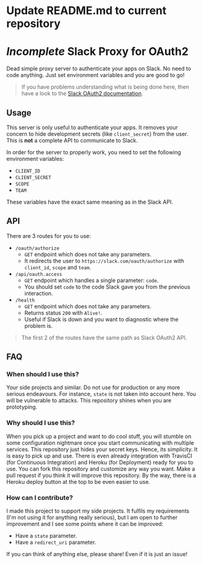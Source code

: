 # Update README.md to current repository

# _Incomplete_ Slack Proxy for OAuth2

Dead simple proxy server to authenticate your apps on Slack. No need to code anything. Just set environment variables and you are good to go!

> If you have problems understanding what is being done here, then have a look to the [Slack OAuth2 documentation](https://api.slack.com/docs/oauth).

## Usage

This server is only useful to authenticate your apps. It removes your concern to hide development secrets (like `client_secret`) from the user. This is **not** a complete API to communicate to Slack.

In order for the server to properly work, you need to set the following environment variables:
 - `CLIENT_ID`
 - `CLIENT_SECRET`
 - `SCOPE`
 - `TEAM`
 
These variables have the exact same meaning as in the Slack API.

## API

There are 3 routes for you to use:
 - `/oauth/authorize`
   - `GET` endpoint which does not take any parameters.
   - It redirects the user to `https://slack.com/oauth/authorize` with `client_id`, `scope` and `team`.
 - `/api/oauth.access`
   - `GET` endpoint which handles a single parameter: `code`.
   - You should set `code` to the code Slack gave you from the previous interaction. 
 - `/health`
   - `GET` endpoint which does not take any parameters.
   - Returns status `200` with `Alive!`.
   - Useful if Slack is down and you want to diagnostic where the problem is.

> The first 2 of the routes have the same path as Slack OAuth2 API.

## FAQ

### When should I use this?

Your side projects and similar. Do not use for production or any more serious endeavours. For instance, `state` is not taken into account here. You will be vulnerable to attacks. This repository shines when you are prototyping.

### Why should I use this?

When you pick up a project and want to do cool stuff, you will stumble on some configuration nightmare once you start communicating with multiple services. This repository just hides your secret keys. Hence, its simplicity. It is easy to pick up and use. There is even already integration with TravisCI (for Continuous Integration) and Heroku (for Deployment) ready for you to use. You can fork this repository and customize any way you want. Make a pull request if you think it will improve this repository. By the way, there is a Heroku deploy button at the top to be even easier to use. 

### How can I contribute?

I made this project to support my side projects. It fulfils my requirements (I'm not using it for anything really serious), but I am open to further improvement and I see some points where it can be improved:
 - Have a `state` parameter.
 - Have a `redirect_uri` parameter.

If you can think of anything else, please share! Even if it is just an issue!
